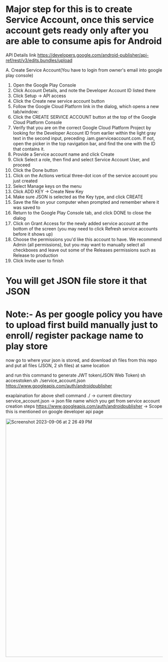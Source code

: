
# Major step for this is to create Service Account, once this service account gets ready only after you are able to consume apis for Android

API Details link
https://developers.google.com/android-publisher/api-ref/rest/v3/edits.bundles/upload

A. Create Service Account(You have to login from owner's email into google play console)
1. Open the Google Play Console
2. Click Account Details, and note the Developer Account ID listed there
3. Click Setup → API access
4. Click the Create new service account button
5. Follow the Google Cloud Platform link in the dialog, which opens a new tab/window:
6. Click the CREATE SERVICE ACCOUNT button at the top of the Google Cloud Platform Console
7. Verify that you are on the correct Google Cloud Platform Project by looking for the Developer Account ID from earlier within the light gray text in the second input, preceding .iam.gserviceaccount.com. If not, open the picker in the top navigation bar, and find the one with the ID that contains it.
8. Provide a Service account name and click Create
9. Click Select a role, then find and select Service Account User, and proceed
10. Click the Done button
11. Click on the Actions vertical three-dot icon of the service account you just created
12. Select Manage keys on the menu
13. Click ADD KEY -> Create New Key
14. Make sure JSON is selected as the Key type, and click CREATE
15. Save the file on your computer when prompted and remember where it was saved to
16. Return to the Google Play Console tab, and click DONE to close the dialog
17. Click on Grant Access for the newly added service account at the bottom of the screen (you may need to click Refresh service accounts before it shows up)
18. Choose the permissions you'd like this account to have. We recommend Admin (all permissions), but you may want to manually select all checkboxes and leave out some of the Releases permissions such as Release to production
19. Click Invite user to finish

# You will get JSON file store it that JSON

# Note:- As per google policy you have to upload first build manually just to enroll/ register package name to play store

now go to where your json is stored, and download sh files from this repo and put all files (JSON, 2 sh files) at same location

and run this command to generate JWT token(JSON Web Token) sh accesstoken.sh ./service_account.json https://www.googleapis.com/auth/androidpublisher

exaplaination for above shell command
./ -> current directory
service_account.json -> json file name which you get from service account creation steps
https://www.googleapis.com/auth/androidpublisher -> Scope this is mentioned on google developer api page 

<img width="762" alt="Screenshot 2023-09-06 at 2 26 49 PM" src="https://github.com/nbnitin/RnD/assets/5785670/6afe501d-60ee-4125-b338-12b51e2ecfae">



